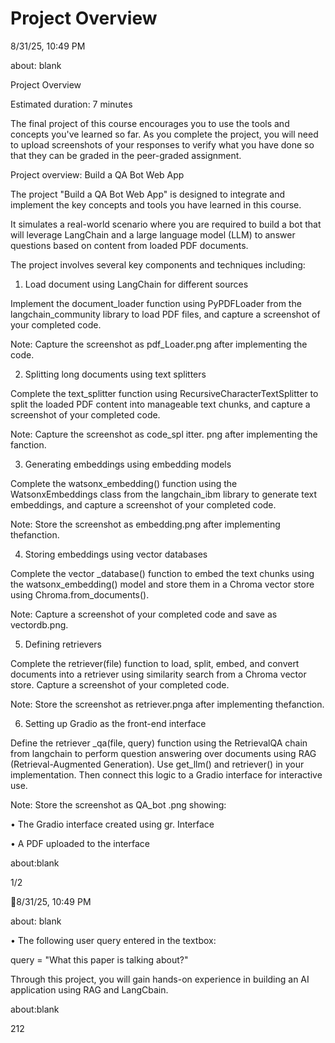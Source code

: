 # Project Overview

8/31/25,  10:49 PM 

about: blank 

Project Overview 

Estimated duration: 7 minutes 

The final project of this course encourages you to use the tools and concepts you've learned so far. As you complete the 
project, you will need to upload screenshots of your responses to verify what you have done so that they can be graded in 
the peer-graded assignment. 

Project overview: Build a QA Bot Web App 

The project "Build a QA Bot Web App" is designed to integrate and implement the key concepts and tools you have learned 
in this course. 

It simulates a real-world scenario where you are required to build a bot that will leverage LangChain and a large language 
model (LLM) to answer questions based on content from loaded PDF documents. 

The project involves several key components and techniques including: 

1. Load document using LangChain for different sources 

Implement the document_loader function using PyPDFLoader from the langchain_community library to load PDF files, and 
capture a screenshot of your completed code. 

Note:  Capture the screenshot as pdf_Loader.png after implementing the code. 

2. Splitting long documents using text splitters 

Complete the text_splitter function using RecursiveCharacterTextSplitter to split the loaded PDF content into 
manageable text chunks, and capture a screenshot of your completed code. 

Note:  Capture the screenshot as code_spl itter. png after implementing the fanction. 

3. Generating embeddings using embedding models 

Complete the watsonx_embedding()  function using the WatsonxEmbeddings  class from the langchain_ibm library to generate 
text embeddings, and capture a screenshot of your completed code. 

Note: Store the screenshot as embedding.png after implementing thefanction. 

4. Storing embeddings using vector databases 

Complete the vector _database() function to embed the text chunks using the watsonx_embedding() model and store them 
in a Chroma vector store using Chroma.from_documents(). 

Note:  Capture a screenshot of your completed code and save as vectordb.png. 

5. Defining retrievers 

Complete the retriever(file) function to load, split, embed, and convert documents into a retriever using similarity search 
from a Chroma vector store. Capture a screenshot of your completed code. 

Note: Store the screenshot as retriever.pnga after implementing thefanction. 

6. Setting up Gradio as the front-end interface 

Define the retriever _qa(file,  query)  function using the RetrievalQA chain from langchain to perform question 
answering over documents using RAG (Retrieval-Augmented Generation). Use get_llm() and retriever() in your 
implementation. Then connect this logic to a Gradio interface for interactive use. 

Note: Store the screenshot as QA_bot .png showing: 

•  The Gradio interface created using gr. Interface 

•  A PDF uploaded to the interface 

about:blank 

1/2 

8/31/25,  10:49 PM 

about: blank 

•  The following user query entered in the textbox: 

query  = "What  this  paper  is  talking  about?" 

Through this project, you will gain hands-on experience in building an AI application using RAG and LangCbain. 

about:blank 

212 

